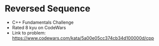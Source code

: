 # Reversed Sequence

* C++ Fundamentals Challenge
* Rated 8 kyu on CodeWars
* Link to problem: https://www.codewars.com/kata/5a00e05cc374cb34d100000d/cpp